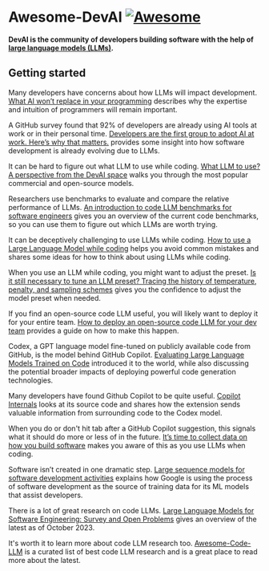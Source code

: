 # Awesome-DevAI [![Awesome](https://awesome.re/badge.svg)](https://awesome.re)

**DevAI is the community of developers building software with the help of [large language models (LLMs)](https://a16z.com/ai-canon).**

## Getting started

Many developers have concerns about how LLMs will impact development. [What AI won’t replace in your programming](https://www.infoworld.com/article/3709230/what-ai-wont-replace-in-your-programming.html) describes why the expertise and intuition of programmers will remain important.

A GitHub survey found that 92% of developers are already using AI tools at work or in their personal time. [Developers are the first group to adopt AI at work. Here’s why that matters.](https://github.blog/2023-10-27-developers-are-the-first-group-to-adopt-ai-at-work-heres-why-that-matters/) provides some insight into how software development is already evolving due to LLMs.

It can be hard to figure out what LLM to use while coding. [What LLM to use? A perspective from the DevAI space](https://github.com/continuedev/what-llm-to-use) walks you through the most popular commercial and open-source models.

Researchers use benchmarks to evaluate and compare the relative performance of LLMs. [An introduction to code LLM benchmarks for software engineers](https://blog.continue.dev/an-introduction-to-code-llm-benchmarks-for-software-engineers/) gives you an overview of the current code benchmarks, so you can use them to figure out which LLMs are worth trying.

It can be deceptively challenging to use LLMs while coding. [How to use a Large Language Model while coding](https://blog.continue.dev/how-to-use-an-llm-while-coding/) helps you avoid common mistakes and shares some ideas for how to think about using LLMs while coding.

When you use an LLM while coding, you might want to adjust the preset. [Is it still necessary to tune an LLM preset? Tracing the history of temperature, penalty, and sampling schemes](https://blog.continue.dev/tune-llm-preset/) gives you the confidence to adjust the model preset when needed.

If you find an open-source code LLM useful, you will likely want to deploy it for your entire team. [How to deploy an open-source code LLM for your dev team](https://github.com/continuedev/deploy-os-code-llm) provides a guide on how to make this happen.

Codex, a GPT language model fine-tuned on publicly available code from GitHub, is the model behind GitHub Copilot. [Evaluating Large Language Models Trained on Code](https://arxiv.org/abs/2107.03374) introduced it to the world, while also discussing the potential broader impacts of deploying powerful code generation technologies.

Many developers have found Github Copilot to be quite useful. [Copilot Internals](https://thakkarparth007.github.io/copilot-explorer/posts/copilot-internals.html) looks at its source code and shares how the extension sends valuable information from surrounding code to the Codex model.

When you do or don't hit tab after a GitHub Copilot suggestion, this signals what it should do more or less of in the future. [It’s time to collect data on how you build software](https://blog.continue.dev/its-time-to-collect-data-on-how-you-build-software/) makes you aware of this as you use LLMs when coding.

Software isn’t created in one dramatic step. [Large sequence models for software development activities](https://blog.research.google/2023/05/large-sequence-models-for-software.html) explains how Google is using the process of software development as the source of training data for its ML models that assist developers.

There is a lot of great research on code LLMs. [Large Language Models for Software Engineering: Survey and Open Problems](https://arxiv.org/abs/2310.03533) gives an overview of the latest as of October 2023.

It's worth it to learn more about code LLM research too. [Awesome-Code-LLM](https://github.com/huybery/Awesome-Code-LLM) is a curated list of best code LLM research and is a great place to read more about the latest.
